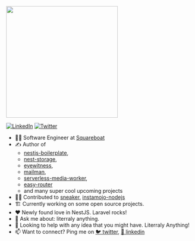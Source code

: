 <img src="https://media.giphy.com/media/xT9IgG50Fb7Mi0prBC/giphy.gif" width="300">

<p>
<a href="https://linkedin.com/in/vinayak-sarawagi">
<img src="https://img.shields.io/badge/-LinkedIn-%233781da" alt="LinkedIn"/></a> 
<a href="https://twitter.com/vinayak2506">
<img src="https://img.shields.io/badge/-Twitter-%231DA1F2" alt="Twitter" /></a> 
<!-- <a href="https://www.instagram.com/timoliver">
<img src="https://www.instagram.com/vinayak2506/" alt="Instagram" /></a>  -->
</p>

- 🧑‍💻 Software Engineer at [Squareboat](https://github.com/squareboat)
- ✍️ Author of 
  - [nestjs-boilerplate](https://github.com/squareboat/nestjs-boilerplate), 
  - [nest-storage](https://github.com/squareboat/nest-storage), 
  - [eyewitness](https://github.com/squareboat/nest-eyewitness),
  - [mailman](https://github.com/squareboat/nest-mailman),
  - [serverless-media-worker](https://github.com/squareboat/serverless-media-worker),
  - [easy-router](https://github.com/vinayak25/easy-router)
  - and many super cool upcoming projects
- 🧑‍🏭 Contributed to [sneaker](https://github.com/squareboat/sneaker), [instamojo-nodejs](https://github.com/Instamojo/instamojo-nodejs)
- 🏗️ Currently working on some open source projects.
- ❤️ Newly found love in NestJS. Laravel rocks!
- 💬 Ask me about: literraly anything.
- 🤔 Looking to help with any idea that you might have. Literraly Anything!
- 📫 Want to connect? Ping me on [🐦 twitter](https://twitter.com/vinayak2506), [💼 linkedin](https://linkedin.com/in/vinayak-sarawagi)
